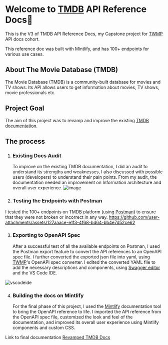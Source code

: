 # Welcome to [TMDB](https://www.themoviedb.org/) API Reference Docs👋
This is the V3 of TMDB API Reference Docs, my Capstone project for [TWMP](https://technicalwritingmp.com/) API docs cohort.

This reference doc was built with Mintlify, and has 100+ endpoints for various use cases.

## About The Movie Database (TMDB)
The Movie Database (TMDB) is a community-built database for movies and TV shows. Its API allows users to get information about movies, TV shows, movie professionals etc.

## Project Goal
The aim of this project was to revamp and improve the existing [TMDB documentation](https://developer.themoviedb.org/docs/getting-started).

## The process

1. ### Existing Docs Audit
   To improve on the existing TMDB documentation, I did an audit to understand its strengths and weaknesses, I also discussed with possible users (developers) to understand their pain points. From my audit, the documentation needed an improvement on Information architecture and overall user experience.
   ![image](https://github.com/user-attachments/assets/b0912734-3ba0-4b2e-85a1-d781c3b7d0dd)


2. ### Testing the Endpoints with Postman
I tested the 100+ endpoints on TMDB platform (using [Postman](postman.com)) to ensure that they were not broken or incorrect in any way.
https://github.com/user-attachments/assets/127aaace-e1f3-4f68-bd64-bb4e7d52ce62

3. ### Exporting to OpenAPI Spec
   After a successful test of all the available endpoints on Postman, I used the Postman export feature to convert the API references to an OpenAPI spec file. I further converted the exported json file into yaml, using [TWMP](https://technicalwritingmp.com/)'s OpenAPI spec converter. I edited the converted YAML file to add the necessary descriptions and components, using [Swagger editor](https://editor.swagger.io/) and the VS Code IDE.

![vscodeide](https://github.com/user-attachments/assets/da2cc558-1397-43ff-add6-4ba2255e9b6d)

4. ### Building the docs on Mintlify
   For the final phase of this project, I used the [Mintlify](https://mintlify.com/) documentation tool to bring the OpenAPI reference to life. I imported the API reference from the OpenAPI spec file, customized the look and feel of the documentation, and improved its overall user experience using Mintlify components and custom CSS.


Link to final documentation
[Revamped TMDB Docs](https://devliz.mintlify.app/introduction)





